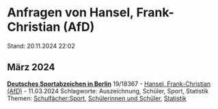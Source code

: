 # Anfragen von Hansel, Frank-Christian (AfD)

Stand: 20.11.2024 22:02

## März 2024
**[Deutsches Sportabzeichen in Berlin](https://pardok.parlament-berlin.de/starweb/adis/citat/VT/19/SchrAnfr/S19-18367.pdf)**
19/18367 - [Hansel, Frank-Christian (AfD)](autor_hansel_frank-christian_afd.md) - 11.03.2024
Schlagworte: Auszeichnung, Schüler, Sport, Statistik
Themen: [Schulfächer:Sport](thema_schulfaecher_sport.md), [Schülerinnen und Schüler](thema_schuelerinnen_und_schueler.md), [Statistik](thema_statistik.md)


